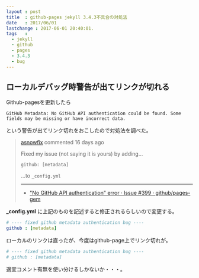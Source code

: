 ```yaml
---
layout : post
title  : github-pages jekyll 3.4.3不具合の対処法
date   : 2017/06/01
lastchange : 2017-06-01 20:40:01.
tags   :
  - jekyll
  - github
  - pages
  - 3.4.3
  - bug
---
```


## ローカルデバッグ時警告が出てリンクが切れる

Github-pagesを更新したら

```
GitHub Metadata: No GitHub API authentication could be found. Some fields may be missing or have incorrect data.
```

という警告が出てリンク切れをおこしたので対処法を調べた。

>  [asnowfix](https://github.com/asnowfix) commented 16 days ago
> 
> Fixed my issue (not saying it is yours) by adding...
> 
>     github: [metadata]
> 
> ...to `_config.yml`
> 
> ---
> 
> * ["No GitHub API authentication" error · Issue #399 · github/pages-gem](https://github.com/github/pages-gem/issues/399)

**_config.yml** に上記のものを記述すると修正されるらしいので変更する。

```yml
# ---- fixed github metadata authentication bug ----
github : [metadata]
```

ローカルのリンクは直ったが、今度はgithub-page上でリンク切れが。

```yml
# ---- fixed github metadata authentication bug ----
# github : [metadata]
```

適宜コメント有無を使い分けるしかないか・・・。
